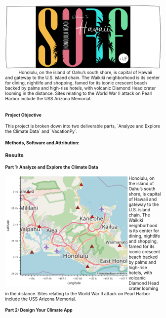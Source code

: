 <img src="https://github.com/theidari/surfsup/blob/main/DesignIMG/surfsupheader.png" width="900px">
&nbsp&nbsp&nbsp&nbsp&nbsp&nbsp&nbsp&nbsp&nbsp&nbsp Honolulu, on the island of Oahu’s south shore, is capital of Hawaii and gateway to the U.S. island chain. The Waikiki neighborhood is its center for dining, nightlife and shopping, famed for its iconic crescent beach backed by palms and high-rise hotels, with volcanic Diamond Head crater looming in the distance. Sites relating to the World War II attack on Pearl Harbor include the USS Arizona Memorial.</br></br>

<h4>Project Objective</h4> 
This project is broken down into two deliverable parts, `Analyze and Explore the Climate Data` and `VacationPy`.</br>

<h4>Methods, Software and Attribution:</h4>

<h3> Results </h3>
<h4> Part 1: Analyze and Explore the Climate Data </h4>

<img align="left" src="https://github.com/theidari/surfsup/blob/main/Output/All_in_One_Map.png" width="400px">Honolulu, on the island of Oahu’s south shore, is capital of Hawaii and gateway to the U.S. island chain. The Waikiki neighborhood is its center for dining, nightlife and shopping, famed for its iconic crescent beach backed by palms and high-rise hotels, with volcanic Diamond Head crater looming in the distance. Sites relating to the World War II attack on Pearl Harbor include the USS Arizona Memorial. </br>


<h4> Part 2: Design Your Climate App </h4>

